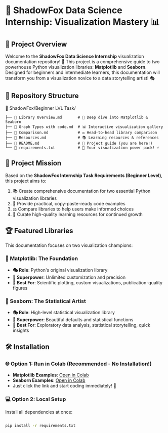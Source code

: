 # 🚀 ShadowFox Data Science Internship: Visualization Mastery 📊

## 🌟 Project Overview
Welcome to the **ShadowFox Data Science Internship** visualization documentation repository! 🎨 This project is a comprehensive guide to two powerhouse Python visualization libraries: **Matplotlib** and **Seaborn**. Designed for beginners and intermediate learners, this documentation will transform you from a visualization novice to a data storytelling artist! 🎭

## 📁 Repository Structure

📁 ShadowFox/Beginner LVL Task/
```
├── 📄 Library Overview.md       # 🎨 Deep dive into Matplotlib & Seaborn
├── 📄 Graph Types with code.md  # 📊 Interactive visualization gallery
├── 📄 Comparison.md             # ⚖️ Head-to-head library comparison
├── 📄 Resources.md              # 📚 Learning resources & references
├── 📄 README.md                 # 🚀 Project guide (you are here!)
└── 📄 requirements.txt          # 🎯 Your visualization power pack! ⚡
```
## 🎯 Project Mission
Based on the **ShadowFox Internship Task Requirements (Beginner Level)**, this project aims to:
1. 📚 Create comprehensive documentation for two essential Python visualization libraries
2. 🎨 Provide practical, copy-paste-ready code examples
3. ⚖️ Compare libraries to help users make informed choices
4. 🚀 Curate high-quality learning resources for continued growth

## 🏆 Featured Libraries
This documentation focuses on two visualization champions:

### 🐍 Matplotlib: The Foundation
- **🎭 Role**: Python's original visualization library
- **🔧 Superpower**: Unlimited customization and precision
- **🎯 Best For**: Scientific plotting, custom visualizations, publication-quality figures

### 🦚 Seaborn: The Statistical Artist
- **🎭 Role**: High-level statistical visualization library
- **🔧 Superpower**: Beautiful defaults and statistical functions
- **🎯 Best For**: Exploratory data analysis, statistical storytelling, quick insights

## 🛠️ Installation

### 🌐 Option 1: Run in Colab (Recommended - No Installation!)
- **Matplotlib Examples**: [Open in Colab](https://colab.research.google.com/drive/1_phbaeXpiDpD8TH0HzxBDrOQarQCfZgA?usp=sharing)
- **Seaborn Examples**: [Open in Colab](https://colab.research.google.com/drive/1_0b0MgIv9SZW5o09Qi2pB_1G11rUKteD?usp=sharing)
- Just click the link and start coding immediately! 🚀

### 💻 Option 2: Local Setup
Install all dependencies at once:
```bash

pip install -r requirements.txt


